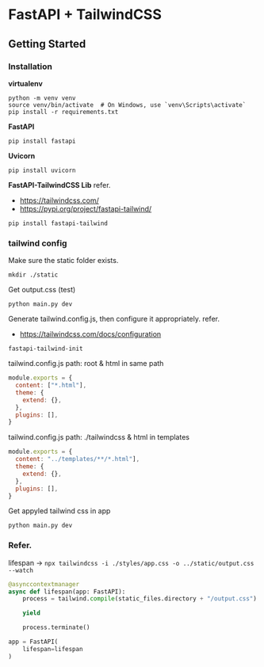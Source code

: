 # FastAPI + TailwindCSS

## Getting Started

### Installation
**virtualenv**
```
python -m venv venv
source venv/bin/activate  # On Windows, use `venv\Scripts\activate`
pip install -r requirements.txt
```

**FastAPI**

```
pip install fastapi
```

**Uvicorn**

```
pip install uvicorn
```

**FastAPI-TailwindCSS Lib**
refer.
- https://tailwindcss.com/
- https://pypi.org/project/fastapi-tailwind/
```
pip install fastapi-tailwind
```

### tailwind config
Make sure the static folder exists.
```
mkdir ./static
```

Get output.css (test)
```
python main.py dev
```

Generate tailwind.config.js, then configure it appropriately.
refer.
- https://tailwindcss.com/docs/configuration
```
fastapi-tailwind-init
```

tailwind.config.js path: root & html in same path
```js
module.exports = {
  content: ["*.html"],
  theme: {
    extend: {},
  },
  plugins: [],
}
```

tailwind.config.js path: ./tailwindcss & html in templates
```js
module.exports = {
  content: "../templates/**/*.html"],
  theme: {
    extend: {},
  },
  plugins: [],
}
```

Get appyled tailwind css in app
```
python main.py dev
```

### Refer.
lifespan -> `npx tailwindcss -i ./styles/app.css -o ../static/output.css --watch`
```python
@asynccontextmanager
async def lifespan(app: FastAPI):
    process = tailwind.compile(static_files.directory + "/output.css")

    yield

    process.terminate()

app = FastAPI(
    lifespan=lifespan
)
```